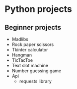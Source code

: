 # Python projects #

## Beginner projects ##
  * Madlibs
  * Rock paper scissors
  * Tkinter calculator
  * Hangman
  * TicTacToe
  * Text slot machine
  * Number guessing game
  * Api
    * requests library
